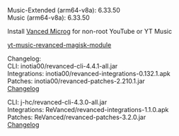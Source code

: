 Music-Extended (arm64-v8a): 6.33.50  
Music (arm64-v8a): 6.33.50  

Install [Vanced Microg](https://github.com/TeamVanced/VancedMicroG/releases) for non-root YouTube or YT Music  

[yt-music-revanced-magisk-module](https://github.com/HackerSinhos/yt-music-revanced-magisk-module)  

Changelog:  
CLI: inotia00/revanced-cli-4.4.1-all.jar  
Integrations: inotia00/revanced-integrations-0.132.1.apk  
Patches: inotia00/revanced-patches-2.210.1.jar  
[Changelog](https://github.com/inotia00/revanced-patches/releases/tag/v2.210.1)

CLI: j-hc/revanced-cli-4.3.0-all.jar  
Integrations: ReVanced/revanced-integrations-1.1.0.apk  
Patches: ReVanced/revanced-patches-3.2.0.jar  
[Changelog](https://github.com/ReVanced/revanced-patches/releases/tag/v3.2.0)  
